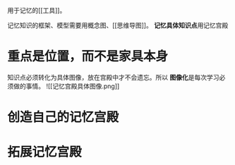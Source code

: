 用于记忆的[[工具]]。

记忆知识的框架、模型需要用概念图、[[思维导图]]。
**记忆具体知识点**用记忆宫殿
# 重点是位置，而不是家具本身
知识点必须转化为具体图像，放在宫殿中才不会遗忘。所以
**图像化**是每次学习必须做的事情。
![[记忆宫殿具体图像.png]] 
# 创造自己的记忆宫殿

# 拓展记忆宫殿
